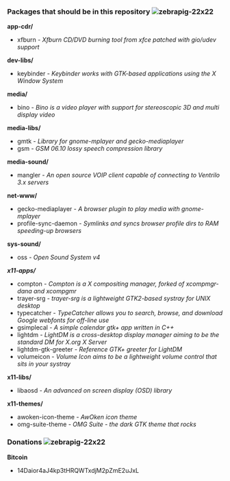 ### Packages that should be in this repository ![zebrapig-22x22](https://f.cloud.github.com/assets/111137/250249/1c2ffefc-8b44-11e2-9097-2a0abb29783b.png)

**app-cdr/**
+ xfburn - _Xfburn CD/DVD burning tool from xfce patched with gio/udev support_

**dev-libs/**
+ keybinder - _Keybinder works with GTK-based applications using the X Window System_

**media/**
+ bino - _Bino is a video player with support for stereoscopic 3D and multi display video_

**media-libs/**
+ gmtk - _Library for gnome-mplayer and gecko-mediaplayer_
+ gsm - _GSM 06.10 lossy speech compression library_

**media-sound/**
+ mangler - _An open source VOIP client capable of connecting to Ventrilo 3.x servers_

**net-www/**
+ gecko-mediaplayer - _A browser plugin to play media with gnome-mplayer_
+ profile-sync-daemon - _Symlinks and syncs browser profile dirs to RAM speeding-up browsers_

**sys-sound/**
+ oss - _Open Sound System v4_

***x11-apps/***
+ compton - _Compton is a X compositing manager, forked of xcompmgr-dana and xcompgmr_
+ trayer-srg - _trayer-srg is a lightweight GTK2-based systray for UNIX desktop_
+ typecatcher - _TypeCatcher allows you to search, browse, and download Google webfonts for off-line use_
+ gsimplecal - _A simple calendar gtk+ app written in C++_
+ lightdm - _LightDM is a cross-desktop display manager aiming to be the standard DM for X.org X Server_
+ lightdm-gtk-greeter - _Reference GTK+ greeter for LightDM_
+ volumeicon - _Volume Icon aims to be a lightweight volume control that sits in your systray_

**x11-libs/**
+ libaosd - _An advanced on screen display (OSD) library_

**x11-themes/**
+ awoken-icon-theme - _AwOken icon theme_
+ omg-suite-theme - _OMG Suite - the dark GTK theme that rocks_

### Donations ![zebrapig-22x22](https://f.cloud.github.com/assets/111137/250249/1c2ffefc-8b44-11e2-9097-2a0abb29783b.png)

**Bitcoin**
+ 14Daior4aJ4kp3tHRQWTxdjM2pZmE2uJxL
